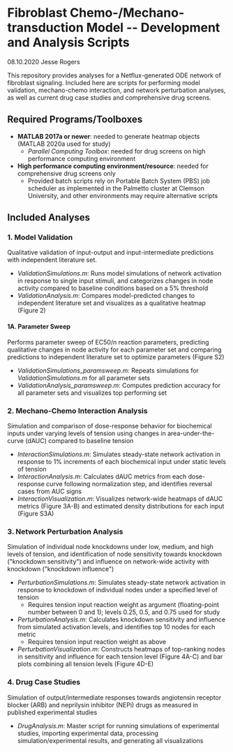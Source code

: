 # Fibroblast Chemo-/Mechano-transduction Model -- Development and Analysis Scripts

08.10.2020 Jesse Rogers

This repository provides analyses for a Netflux-generated ODE network of fibroblast signaling. Included here are scripts for performing model validation, mechano-chemo interaction, and network perturbation analyses, as well as current drug case studies and comprehensive drug screens.

## Required Programs/Toolboxes

- **MATLAB 2017a or newer**: needed to generate heatmap objects (MATLAB 2020a used for study)
  - *Parallel Computing Toolbox*: needed for drug screens on high performance computing environment
- **High performance computing environment/resource**: needed for comprehensive drug screens only
  - Provided batch scripts rely on Portable Batch System (PBS) job scheduler as implemented in the Palmetto cluster at Clemson University, and other environments may require alternative scripts

## Included Analyses

### 1. Model Validation

Qualitative validation of input-output and input-intermediate predictions with independent literature set.
- *ValidationSimulations.m*: Runs model simulations of network activation in response to single input stimuli, and categorizes changes in node activity compared to baseline conditions based on a 5% threshold
- *ValidationAnalysis.m*: Compares model-predicted changes to independent literature set and visualizes as a qualitative heatmap (Figure 2)

#### 1A. Parameter Sweep

Performs parameter sweep of EC50/n reaction parameters, predicting qualitative changes in node activity for each parameter set and comparing predictions to independent literature set to optimize parameters (Figure S2)
- *ValidationSimulations_paramsweep.m*: Repeats simulations for *ValidationSimulations.m* for all parameter sets
- *ValidationAnalysis_paramsweep.m*: Computes prediction accuracy for all parameter sets and visualizes top performing set

### 2. Mechano-Chemo Interaction Analysis

Simulation and comparison of dose-response behavior for biochemical inputs under varying levels of tension using changes in area-under-the-curve (dAUC) compared to baseline tension
- *InteractionSimulations.m*: Simulates steady-state network activation in response to 1% increments of each biochemical input under static levels of tension
- *InteractionAnalysis.m*: Calculates dAUC metrics from each dose-response curve following normalization step, and identifies reversal cases from AUC signs
- *InteractionVisualization.m*: Visualizes network-wide heatmaps of dAUC metrics (Figure 3A-B) and estimated density distributions for each input (Figure S3A)

### 3. Network Perturbation Analysis

Simulation of individual node knockdowns under low, medium, and high levels of tension, and identification of node sensitivity towards knockdown ("knockdown sensitivity") and influence on network-wide activity with knockdown ("knockdown influence")
- *PerturbationSimulations.m*: Simulates steady-state network activation in response to knockdown of individual nodes under a specified level of tension
  - Requires tension input reaction weight as argument (floating-point number between 0 and 1); levels 0.25, 0.5, and 0.75 used for study
- *PerturbationAnalysis.m*: Calculates knockdown sensitivity and influence from simulated activation levels, and identifies top 10 nodes for each metric
  - Requires tension input reaction weight as above
- *PerturbationVisualization.m*: Constructs heatmaps of top-ranking nodes in sensitivity and influence for each tension level (Figure 4A-C) and bar plots combining all tension levels (Figure 4D-E)

### 4. Drug Case Studies

Simulation of output/intermediate responses towards angiotensin receptor blocker (ARB) and neprilysin inhibitor (NEPi) drugs as measured in published experimental studies
- *DrugAnalysis.m*: Master script for running simulations of experimental studies, importing experimental data, processing simulation/experimental results, and generating all visualizations